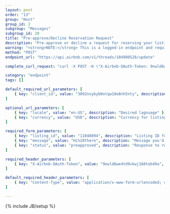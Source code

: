 ```yaml
---
layout: post
order: "13"
group: "Host"
group_id: 2
subgroup: "Messages"
subgroup_id: 20
title: "Pre-approve/Decline Reservation Request"
description: "Pre-approve or decline a request for reserving your listing."
warning: "<strong>NOTE:</strong> This is a logged-in endpoint and requires an <strong>access_token</strong>. See <a href=\"#login-by-email\">Login Endpoints.</a>"
method: "POST"
endpoint_url: "https://api.airbnb.com/v1/threads/184980528/update"

complete_curl_request: "curl -X POST -H \"X-Airbnb-OAuth-Token: 9nwld6we4td9vkwj160teb49a\" -H \"Content-Type: application/x-www-form-urlencoded; charset=UTF-8\" --data-binary \"listing_id=11040894&message=&status=preapproved\" --compressed https://api.airbnb.com/v1/threads/184980528/update?client_id=3092nxybyb0otqw18e8nh5nty&locale=en-US&currency=USD"

category: "endpoint"
tags: []

default_required_url_parameters: [
	{ key: "client_id", value: "3092nxybyb0otqw18e8nh5nty", description: "API Key" }
]

optional_url_parameters: [
	{ key: "locale", value: "en-US", description: "Desired lagnuage" },
	{ key: "currency", value: "USD", description: "Currency for listings" }
]

required_form_parameters: [
	{ key: "listing_id", value: "11040894", description: "Listing ID for the reservation request." },
	{ key: "message", value: "Hi%20there", description: "Message you'd like to add to the reservation response." },
	{ key: "status", value: "preapproved", description: "Response to reservation request -- can be either \"preapproved\" or \"denied\"" }
]

required_header_parameters: [
	{ key: "X-Airbnb-OAuth-Token", value: "9nwld6we4td9vkwj160teb49a", description: "Airbnb auth token (from auth-ing with login endpoints)" }
]

default_required_header_parameters: [
	{ key: "Content-Type", value: "application/x-www-form-urlencoded; charset=UTF-8", description: "Content type" }
]

---
```

{% include JB/setup %}
